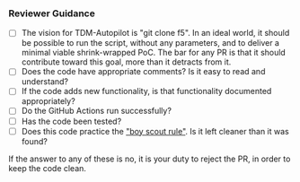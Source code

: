 ### Reviewer Guidance

- [ ] The vision for TDM-Autopilot is "git clone f5". In an ideal world, it should be possible to run the script, without any parameters, and to deliver a minimal viable shrink-wrapped PoC. The bar for any PR is that it should contribute toward this goal, more than it detracts from it.
- [ ] Does the code have appropriate comments? Is it easy to read and understand?
- [ ] If the code adds new functionality, is that functionality documented appropriately?
- [ ] Do the GitHub Actions run successfully?
- [ ] Has the code been tested?
- [ ] Does this code practice the ["boy scout rule"](https://deviq.com/principles/boy-scout-rule). Is it left cleaner than it was found?

If the answer to any of these is no, it is your duty to reject the PR, in order to keep the code clean.